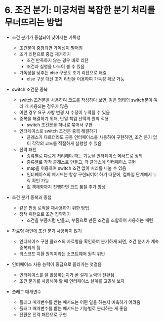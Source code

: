# 6. 조건 분기: 미궁처럼 복잡한 분기 처리를 무너뜨리는 방법

- 조건 분기가 중첩되어 낮아지는 가독성
  - 조건문이 중첨되면 가독성이 떨어짐
  - 조기 리턴으로 중첩 제거하기
    - 조건 만족하지 않는 경우 바로 리턴
    - 조건과 실행을 나누어 볼 수 있음
  - 가독성을 낮추는 else 구문도 조기 리턴으로 해결
    - else 구문 대신 조기 리턴을 이용하여 가독성 확보 가능

- switch 조건문 중복
  - switch 조건문을 사용하여 코드를 작성하다 보면, 같은 형태의 switch문이 여러 개 사용되는 경우가 많음
  - 이런 경우 요구 사항 변경 시 수정이 누락될 수 있음
  - 중복을 해결하기 위해, 단일 책임 선택의 원칙 적용
    - switch 조건문을 하나로 묶어서 구현
  - 인터페이스로 switch 조건문 중복 해결하기
    - 클래스가 다르더라도 공통 인터페이스를 사용하여 구현하면, 조건 분기 없이 각각의 코드를 적절하게 실행할 수 있음
  - 전략 패턴
    - 종류별로 다르게 처리해야 하는 기능을 인터페이스 메서드로 정의
    - 종류별로 각각 클래스로 만들고, 각 클래스에 인터페이스 구현
    - map을 이용하여 switch 조건 없이 처리를 나눌 수 있음
    - 인터페이스의 메서드는 항상 구현되어야 하기 때문에, 컴파일 단계에서 누락 확인 가능
    - 값 객체화까지 진행하면 코드 품질 추가 향상

- 조건 분기 중복과 중첩
  - 같은 판정 로직을 재사용하기 위한 방법
  - 정책 패턴으로 조건 집약하기
    - 조건을 부품처럼 만들고, 부품으로 만든 조건을 조합하여 사용하는 패턴

- 자료형 확인에 조건 분기 사용하지 않기
  - 인터페이스 구현 클래스의 자료형을 확인하여 분기하게 되면, 조건 분기가 계속 중복되게 됨
  - 리스코프 치환 원칙이라는 소프트웨어 원칙 위반

- 인터페이스 사용 능력이 중급으로 올라가는 첫걸음
  - 인터페이스를 잘 활용하는지가 곧 설계 능력의 전환점
  - 조건 분기를 사용해야 할 때 인터페이스 설계를 고민해 보자

- 플래그 매개변수
  - 플래그 매개변수를 받는 메서드는 어떤 일을 하는지 예측하기 어려움
  - 플래그 매개변수를 받는 메서드는 기능별로 분리하는 게 좋음
  - 전환은 전략 패턴으로 구현
